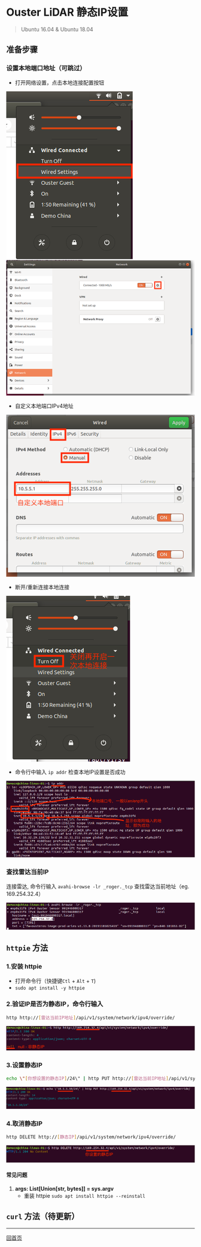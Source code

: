 # Ouster LiDAR 静态IP设置


> Ubuntu 16.04 & Ubuntu 18.04

## 准备步骤

### 设置本地端口地址（可跳过）

- 打开网络设置，点击本地连接配置按钮

![](./imgs/Network_setting_0.png)
![](./imgs/Network_setting_2_1.png)

- 自定义本地端口IPv4地址

![](./imgs/Network_setting_3.png)

- 断开/重新连接本地连接

![](./imgs/Network_setting_1.png)

- 命令行中输入 `ip addr` 检查本地IP设置是否成功

![](./imgs/Check_local_ip.png)
 
### 查找雷达当前IP

 连接雷达, 命令行输入 `avahi-browse -lr _roger._tcp` 查找雷达当前地址（eg. 169.254.32.4）

![](./imgs/avahi-browse.png)


## `httpie` 方法

### 1.安装 httpie

- 打开命令行（快捷键`Ctl` + `Alt` + `T`)
- `sudo apt install -y httpie`

### 2.验证IP是否为静态IP，命令行输入

```bash
http http://[雷达当前IP地址]/api/v1/system/network/ipv4/override/
```

![](./imgs/check_ip_status.png)

### 3.设置静态IP

```bash
echo \"[你想设置的静态IP]/24\" | http PUT http://[雷达当前IP地址]/api/v1/system/network/ipv4/override/
```
![](./imgs/set_static_ipv4.png)

### 4.取消静态IP

```bash
http DELETE http://[静态IP]/api/v1/system/network/ipv4/override/
```

![](./imgs/delete_static_ipv4.png)

 
 #### 常见问题

1. **args: List[Union[str, bytes]] = sys.argv**
    - 重装 httpie `sudo apt install httpie --reinstall`

## `curl` 方法（待更新）


---
[回首页](#main)